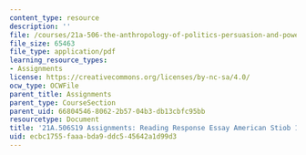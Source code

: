 ```yaml
---
content_type: resource
description: ''
file: /courses/21a-506-the-anthropology-of-politics-persuasion-and-power-spring-2019/ecbc1755faaabda9ddc545642a1d99d3_MIT21A_506S19_Sec3Mod1Respons2.pdf
file_size: 65463
file_type: application/pdf
learning_resource_types:
- Assignments
license: https://creativecommons.org/licenses/by-nc-sa/4.0/
ocw_type: OCWFile
parent_title: Assignments
parent_type: CourseSection
parent_uid: 66804546-8062-2b57-04b3-db13cbfc95bb
resourcetype: Document
title: '21A.506S19 Assignments: Reading Response Essay American Stiob 1'
uid: ecbc1755-faaa-bda9-ddc5-45642a1d99d3
---
```

